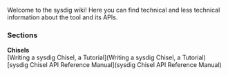 Welcome to the sysdig wiki!
Here you can find technical and less technical information about the tool and its APIs.
### Sections
**Chisels**  
[Writing a sysdig Chisel, a Tutorial](Writing a sysdig Chisel, a Tutorial)  
[sysdig Chisel API Reference Manual](sysdig Chisel API Reference Manual)
